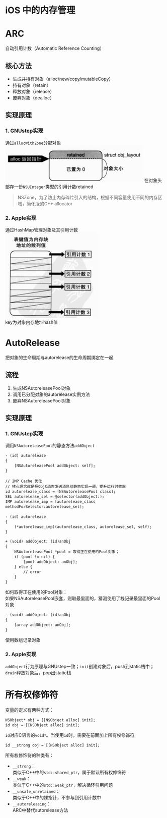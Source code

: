 # iOS 中的内存管理
# ARC
自动引用计数（Automatic Reference Counting）  
## 核心方法  
- 生成并持有对象（alloc/new/copy/mutableCopy）  
- 持有对象（retain）  
- 释放对象（release）  
- 废弃对象（dealloc）  

## 实现原理
### 1. GNUstep实现
通过`allocWithZone`分配对象
![](1.png)
在对象头部存一份`NSUInteger`类型的引用计数retained  
> NSZone，为了防止内存碎片引入的结构，根据不同容量使用不同的内存区域，简化版的C++ allocator  

### 2. Apple实现
通过HashMap管理对象及其引用计数
![](2.png)  
key为对象内存地址hash值

# AutoRelease
把对象的生命周期与autorelease的生命周期绑定在一起  
## 流程
1. 生成NSAutoreleasePool对象
2. 调用已分配对象的autorelease实例方法
3. 废弃NSAutoreleasePool对象  
## 实现原理
### 1. GNUstep实现
调用`NSAutoreleasePool`的静态方法`addObject`
```objc
- (id) autorelease 
{
    [NSAutoreleasePool addObject: self];
}

// IMP Cache 优化
// 核心理念就是把ObjC动态发送消息给静态实现一遍，提升运行时效率
id autorelease_class = [NSAutoreleasePool class];
SEL autorelease_sel = @selector(addObject:);
IMP autorelease_imp = [autorelease_class methodForSelector:autorelease_sel];

- (id) autorelease 
{
    (*autorelease_imp)(autorelease_class, autorelease_sel, self);
}
```
```objc
+ (void) addObject: (id)anObj 
{
    NSAutoreleasePool *pool = 取得正在使用的Pool对象；
    if (pool != nil) {
        [pool addObject: anObj];
    } else {
        // error
    }
}
```
如何取得正在使用的Pool对象：  
如果NSAutoreleasePool嵌套，则取最里面的，猜测使用了栈记录最里面的Pool对象
```objc
- (void) addObject: (id)anObj 
{
    [array addObject: anObj];
}
```
使用数组记录对象  
### 2. Apple实现
`addObject`行为原理与GNUstep一致；`init`创建对象后，push到static栈中；`drain`释放对象后，pop出static栈  
# 所有权修饰符
变量的定义有两种方式：
```objc
NSObject* obj = [[NSObject alloc] init];
id obj = [[NSObject alloc] init];
```
`id`对应C语言的`void*`。当使用`id`时，需要在前面加上所有权修饰符
```objc
id __strong obj = [[NSObject alloc] init];
```
所有权修饰符的种类有：
- `__strong`：  
    类似于C++中的`std::shared_ptr`，属于默认所有权修饰符  
- `__weak`：  
    类似于C++中的`std::weak_ptr`，解决循环引用问题
- `__unsafe_unretained`：  
    类似于C++中的裸指针，不参与到引用计数中
- `__autoreleasing`：  
    ARC中替代autorelease方法